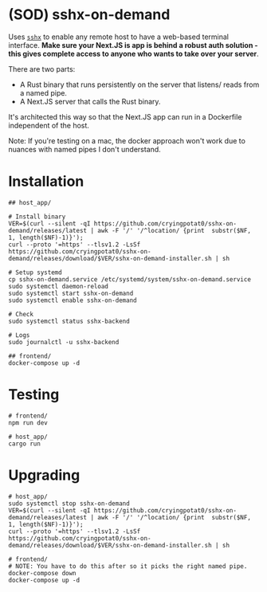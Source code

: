 # (SOD) sshx-on-demand

Uses [`sshx`](https://sshx.io/) to enable any remote host to have a web-based
terminal interface. **Make sure your Next.JS is app is behind a robust auth
solution - this gives complete access to anyone who wants to take over your
server**.

There are two parts:
- A Rust binary that runs persistently on the server that listens/ reads from a named pipe.
- A Next.JS server that calls the Rust binary.

It's architected this way so that the Next.JS app can run
in a Dockerfile independent of the host.

Note: If you're testing on a mac, the docker approach won't work due to
nuances with named pipes I don't understand.

# Installation
```
## host_app/

# Install binary
VER=$(curl --silent -qI https://github.com/cryingpotat0/sshx-on-demand/releases/latest | awk -F '/' '/^location/ {print  substr($NF, 1, length($NF)-1)}');
curl --proto '=https' --tlsv1.2 -LsSf https://github.com/cryingpotat0/sshx-on-demand/releases/download/$VER/sshx-on-demand-installer.sh | sh

# Setup systemd
cp sshx-on-demand.service /etc/systemd/system/sshx-on-demand.service
sudo systemctl daemon-reload
sudo systemctl start sshx-on-demand
sudo systemctl enable sshx-on-demand

# Check
sudo systemctl status sshx-backend

# Logs
sudo journalctl -u sshx-backend

## frontend/
docker-compose up -d
```

# Testing
```
# frontend/
npm run dev 

# host_app/
cargo run
```

# Upgrading
```
# host_app/
sudo systemctl stop sshx-on-demand
VER=$(curl --silent -qI https://github.com/cryingpotat0/sshx-on-demand/releases/latest | awk -F '/' '/^location/ {print  substr($NF, 1, length($NF)-1)}');
curl --proto '=https' --tlsv1.2 -LsSf https://github.com/cryingpotat0/sshx-on-demand/releases/download/$VER/sshx-on-demand-installer.sh | sh

# frontend/
# NOTE: You have to do this after so it picks the right named pipe.
docker-compose down
docker-compose up -d
```
